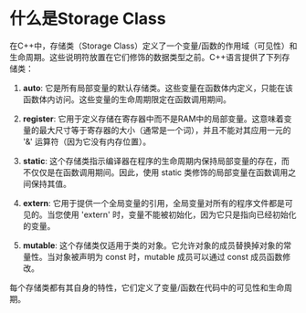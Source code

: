 # 什么是Storage Class

在C++中，存储类（Storage Class）定义了一个变量/函数的作用域（可见性）和生命周期。这些说明符放置在它们修饰的数据类型之前。C++语言提供了下列存储类：

1. **auto**: 它是所有局部变量的默认存储类。这些变量在函数体内定义，只能在该函数体内访问。这些变量的生命周期限定在函数调用期间。

2. **register**: 它用于定义存储在寄存器中而不是RAM中的局部变量。这意味着变量的最大尺寸等于寄存器的大小（通常是一个词），并且不能对其应用一元的 '&' 运算符（因为它没有内存位置）。

3. **static**: 这个存储类指示编译器在程序的生命周期内保持局部变量的存在，而不仅仅是在函数调用期间。因此，使用 static 类修饰的局部变量在函数调用之间保持其值。

4. **extern**: 它用于提供一个全局变量的引用，全局变量对所有的程序文件都是可见的。当您使用 'extern' 时，变量不能被初始化，因为它只是指向已经初始化的变量。

5. **mutable**: 这个存储类仅适用于类的对象。它允许对象的成员替换掉对象的常量性。当对象被声明为 const 时，mutable 成员可以通过 const 成员函数修改。

每个存储类都有其自身的特性，它们定义了变量/函数在代码中的可见性和生命周期。